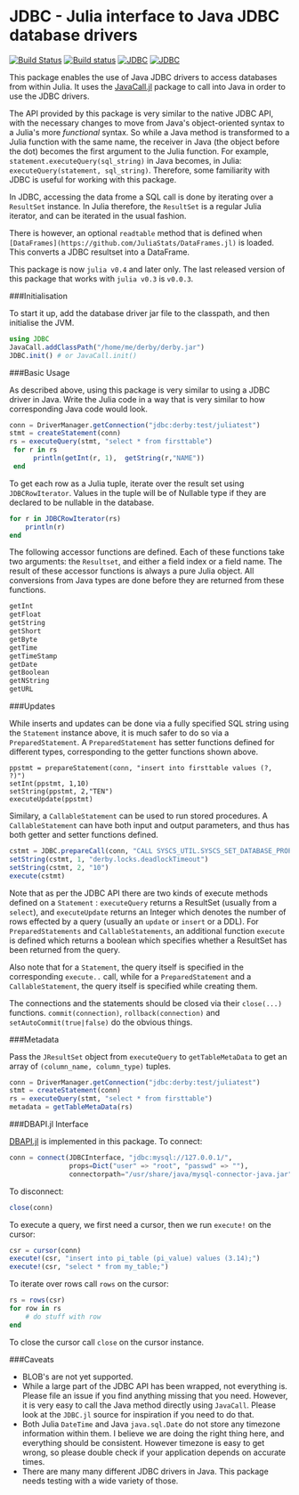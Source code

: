 # JDBC - Julia interface to Java JDBC database drivers

[![Build Status](https://travis-ci.org/JuliaDB/JDBC.jl.svg?branch=master)](https://travis-ci.org/JuliaDB/JDBC.jl)  [![Build status](https://ci.appveyor.com/api/projects/status/3m0pq27s24mkaduq?svg=true)](https://ci.appveyor.com/project/aviks/jdbc-jl)   [![JDBC](http://pkg.julialang.org/badges/JDBC_0.4.svg)](http://pkg.julialang.org/?pkg=JDBC)  [![JDBC](http://pkg.julialang.org/badges/JDBC_0.5.svg)](http://pkg.julialang.org/?pkg=JDBC)


This package enables the use of Java JDBC drivers to access databases from within Julia. It uses the [JavaCall.jl](https://github.com/aviks/JavaCall.jl) package to call into Java in order to use the JDBC drivers. 

The API provided by this package is very similar to the native JDBC API, with the necessary changes to move from Java's object-oriented syntax to a Julia's more *functional* syntax. So while a Java method is transformed to a Julia function
with the same name, the receiver in Java (the object before the dot) becomes the first argument to the Julia function. For
example, `statement.executeQuery(sql_string)` in Java becomes, in Julia: `executeQuery(statement, sql_string)`. 
Therefore, some familiarity with JDBC is useful for working with this package. 

In JDBC, accessing the data frome a SQL call is done by iterating over a `ResultSet` instance. In Julia therefore, the `ResultSet` is a regular Julia iterator, and can be iterated in the usual fashion. 

There is however, an optional `readtable` method that is defined when `[DataFrames](https://github.com/JuliaStats/DataFrames.jl)` is loaded. This converts a JDBC resultset into a DataFrame. 

This package is now `julia v0.4` and later only. The last released version of this package that works with `julia v0.3` is `v0.0.3`.




###Initialisation

To start it up, add the database driver jar file to the classpath, and then initialise the JVM. 

```julia
using JDBC
JavaCall.addClassPath("/home/me/derby/derby.jar")
JDBC.init() # or JavaCall.init()
 ```
###Basic Usage

As described above, using this package is very similar to using a JDBC driver in Java. Write the Julia code in a way that is very similar to how corresponding Java code would look. 

```julia
conn = DriverManager.getConnection("jdbc:derby:test/juliatest")
stmt = createStatement(conn)
rs = executeQuery(stmt, "select * from firsttable")
 for r in rs
      println(getInt(r, 1),  getString(r,"NAME"))
 end
```

To get each row as a Julia tuple, iterate over the result set using `JDBCRowIterator`.  Values in the tuple will be of Nullable type if they are declared to be nullable in the database.

```julia
for r in JDBCRowIterator(rs)
    println(r)
end
```

The following accessor functions are defined. Each of these functions take two arguments:  the `Resultset`, and either a field index or a field name. The result of these accessor functions is always a pure Julia object. All conversions from Java types are done before they are returned from these functions. 
```julia
getInt
getFloat
getString 
getShort 
getByte 
getTime 
getTimeStamp 
getDate
getBoolean
getNString
getURL
```
###Updates

While inserts and updates can be done via a fully specified SQL string using the `Statement` instance above, it is much safer to do so via a `PreparedStatement`. A `PreparedStatement` has setter functions defined for different types, corresponding to the getter functions shown above. 

```
ppstmt = prepareStatement(conn, "insert into firsttable values (?, ?)")
setInt(ppstmt, 1,10)
setString(ppstmt, 2,"TEN")
executeUpdate(ppstmt)
```

Similary, a `CallableStatement` can be used to run stored procedures. A `CallableStatement` can have both input and output parameters, and thus has both getter and setter functions defined. 
```julia
cstmt = JDBC.prepareCall(conn, "CALL SYSCS_UTIL.SYSCS_SET_DATABASE_PROPERTY(?, ?)")
setString(cstmt, 1, "derby.locks.deadlockTimeout")
setString(cstmt, 2, "10")
execute(cstmt)
```

Note that as per the JDBC API there are two kinds of execute methods defined on a `Statement` : `executeQuery` returns a ResultSet (usually from a `select`), and `executeUpdate` returns an Integer which denotes the number of rows effected by a query (usually an `update` or `insert` or a DDL). For `PreparedStatements` and `CallableStatements`, an additional function `execute` is defined which returns a boolean which specifies whether a ResultSet has been returned from the query. 

Also note that for a `Statement`, the query itself is specified in the corresponding `execute..` call, while for a `PreparedStatement` and a `CallableStatement`, the query itself is specified while creating them. 

The connections and the statements should be closed via their `close(...)` functions. `commit(connection)`, `rollback(connection)` and `setAutoCommit(true|false)` do the obvious things.

###Metadata

Pass the `JResultSet` object from `executeQuery` to `getTableMetaData` to get an array of `(column_name, column_type)` tuples.

```julia
conn = DriverManager.getConnection("jdbc:derby:test/juliatest")
stmt = createStatement(conn)
rs = executeQuery(stmt, "select * from firsttable")
metadata = getTableMetaData(rs)
```

###DBAPI.jl Interface

[DBAPI.jl](https://github.com/JuliaDB/DBAPI.jl) is implemented in this package.  To connect:

```julia
conn = connect(JDBCInterface, "jdbc:mysql://127.0.0.1/",
               props=Dict("user" => "root", "passwd" => ""),
               connectorpath="/usr/share/java/mysql-connector-java.jar")
```

To disconnect:

```julia
close(conn)
```

To execute a query, we first need a cursor, then we run `execute!` on the cursor:

```julia
csr = cursor(conn)
execute!(csr, "insert into pi_table (pi_value) values (3.14);")
execute!(csr, "select * from my_table;")
```

To iterate over rows call `rows` on the cursor:

```julia
rs = rows(csr)
for row in rs
    # do stuff with row
end
```

To close the cursor call `close` on the cursor instance.

###Caveats
 * BLOB's are not yet supported. 
 * While a large part of the JDBC API has been wrapped, not everything is. Please file an issue if you find anything missing that you need. However, it is very easy to call the Java method directly using `JavaCall`. Please look at the `JDBC.jl` source for inspiration if you need to do that. 
 * Both Julia `DateTime` and Java `java.sql.Date` do not store any timezone information within them. I believe we are doing the right thing here, and everything should be consistent. However timezone is easy to get wrong, so please double check if your application depends on accurate times. 
 * There are many many different JDBC drivers in Java. This package needs testing with a wide variety of those. 
